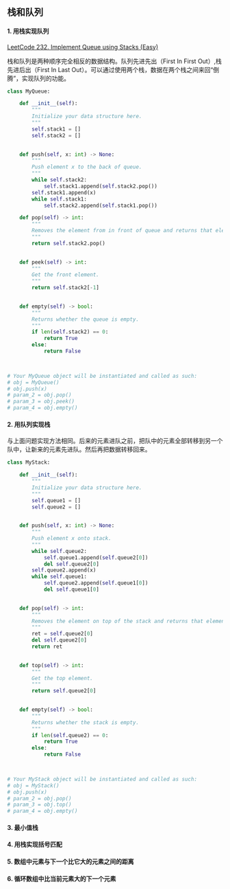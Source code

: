 ## 栈和队列

#### 1. 用栈实现队列

[LeetCode 232. Implement Queue using Stacks (Easy)](https://leetcode.com/problems/implement-queue-using-stacks/)

栈和队列是两种顺序完全相反的数据结构。队列先进先出（First In First Out）,栈先进后出（First In Last Out）。可以通过使用两个栈，数据在两个栈之间来回“倒腾”，实现队列的功能。

```python
class MyQueue:

    def __init__(self):
        """
        Initialize your data structure here.
        """
        self.stack1 = []
        self.stack2 = []
        

    def push(self, x: int) -> None:
        """
        Push element x to the back of queue.
        """
        while self.stack2:
            self.stack1.append(self.stack2.pop())
        self.stack1.append(x)
        while self.stack1:
            self.stack2.append(self.stack1.pop())

    def pop(self) -> int:
        """
        Removes the element from in front of queue and returns that element.
        """
        return self.stack2.pop()
        

    def peek(self) -> int:
        """
        Get the front element.
        """
        return self.stack2[-1]
        

    def empty(self) -> bool:
        """
        Returns whether the queue is empty.
        """
        if len(self.stack2) == 0:
            return True
        else:
            return False
        


# Your MyQueue object will be instantiated and called as such:
# obj = MyQueue()
# obj.push(x)
# param_2 = obj.pop()
# param_3 = obj.peek()
# param_4 = obj.empty()
```

#### 2. 用队列实现栈

与上面问题实现方法相同。后来的元素进队之前，把队中的元素全部转移到另一个队中，让新来的元素先进队。然后再把数据转移回来。

```python
class MyStack:

    def __init__(self):
        """
        Initialize your data structure here.
        """
        self.queue1 = []
        self.queue2 = []
        

    def push(self, x: int) -> None:
        """
        Push element x onto stack.
        """
        while self.queue2:
            self.queue1.append(self.queue2[0])
            del self.queue2[0]
        self.queue2.append(x)
        while self.queue1:
            self.queue2.append(self.queue1[0])
            del self.queue1[0]
        

    def pop(self) -> int:
        """
        Removes the element on top of the stack and returns that element.
        """
        ret = self.queue2[0]
        del self.queue2[0]
        return ret
        

    def top(self) -> int:
        """
        Get the top element.
        """
        return self.queue2[0]
        

    def empty(self) -> bool:
        """
        Returns whether the stack is empty.
        """
        if len(self.queue2) == 0:
            return True
        else:
            return False
        


# Your MyStack object will be instantiated and called as such:
# obj = MyStack()
# obj.push(x)
# param_2 = obj.pop()
# param_3 = obj.top()
# param_4 = obj.empty()
```



#### 3. 最小值栈

#### 4. 用栈实现括号匹配

#### 5. 数组中元素与下一个比它大的元素之间的距离

#### 6. 循环数组中比当前元素大的下一个元素

